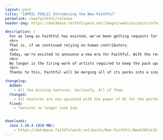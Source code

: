 ```yaml
---
layout: post
title: "[APRIL FOOLS] Introducing the New Faithful"
permalink: /newfaithful/release
header-img: https://database.faithfulpack.net/images/website/posts/other/new_faithful.jpg

description: |
  For as long as Faithful has existed, we've been getting requests for higher resolutions. 128x, 256x, 512x… While we would have loved to extend Faithful's repertoire, it was clear that we'd never be able to support resolutions higher than 64x.
  <br>
  That is, if we continued relying on human contributors.
  <br>
  Today, we're excited to announce a new era for Faithful. With the recent boom of AI technologies, we've been training our very own AI model to upscale textures for Faithful – and now's finally the time for it to see the light of day.
  <br>
  No longer is the tiring work of artists required to keep the pack updated and high-quality. AI does the work for us – quicker, better and at any resolution we want.
  <br>
  Thanks to this, Faithful will be merging all of its packs into a single high-resolution one, for the ultimate upscaled Minecraft experience. No more art style or resolution confusion – New Faithful is the one and only way forward.

changelog:
  Added:
    - All the missing textures. Seriously. All of them.
  Changed:
    - All textures are now upscaled with the power of AI for the perfect Minecraft experience.
  Fixed:
    - Textures no longer look bad.


downloads:
  Java 1.19.4 (810 MB):
    - https://database.faithfulpack.net/packs/New-Faithful/New%20Faithful.zip
---
```

